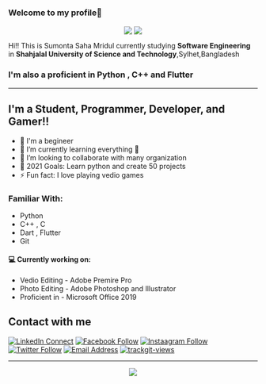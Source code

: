 ### Welcome to my profile👋

<p align='center'>
<img align='center' src="https://github-readme-stats.vercel.app/api?username=sumonta056">
<img align='center' src = "https://github-readme-stats.vercel.app/api/top-langs/?username=sumonta056&hide_border=true&layout=compact">
<p/>

Hi!! This is Sumonta Saha Mridul currently studying **Software Engineering** in **Shahjalal University of Science and Technology**,Sylhet,Bangladesh

### I'm also a proficient in Python , C++ and Flutter

<hr>

## I'm a Student, Programmer, Developer, and Gamer!!

- 🔭 I'm a begineer
- 🌱 I’m currently learning everything 🤣
- 👯 I’m looking to collaborate with many organization
- 🥅 2021 Goals: Learn python and create 50 projects
- ⚡ Fun fact: I love playing vedio games 

### Familiar With:

- Python
- C++ , C
- Dart , Flutter
- Git

#### 💻 Currently working on:

- Vedio Editing - Adobe Premire Pro
- Photo Editing - Adobe Photoshop and Illustrator
- Proficient in - Microsoft Office 2019


## Contact with me

[![LinkedIn Connect](https://img.shields.io/badge/%20-SumontaSaha-black?color=14171A&labelColor=0e76a8&logo=linkedin&logoColor=ffffff)](https://www.linkedin.com/in/sumonta-saha-mridul-b35bb61a0/)
[![Facebook Follow](https://img.shields.io/badge/%20-Sumonta-black?color=14171A&labelColor=1976d2&logo=facebook&logoColor=ffffff)](https://www.facebook.com/sumonta.mridul/)
[![Instaagram Follow](https://img.shields.io/badge/%20-__sumonta_saha-black?color=14171A&labelColor=FD1D1D&logo=instagram&logoColor=ffffff)](https://www.instagram.com/_sumonta_saha_/)
[![Twitter Follow](https://img.shields.io/badge/%20-@sumonta_saha-black?color=14171A&labelColor=00acee&logo=twitter&logoColor=ffffff)](https://twitter.com/sumonta_saha)
[![Email Address](https://img.shields.io/badge/%20-sumontasaha80-black?color=14171A&labelColor=D44638&logo=gmail&logoColor=fff)](mailto:sumontasaha80@gmail.com)
<a href="https://trackgit.com">
<img src="https://us-central1-trackgit-analytics.cloudfunctions.net/token/ping/klnedypmnqembsz3kbkl" alt="trackgit-views" />
</a>

<hr>

<a href="http://khanshaheb.me/">
    <p align="center">
        <img src="https://github-profile-trophy.vercel.app/?username=sumonta056&column=7&theme=onedark%22\"/>
    </p>
</a>


